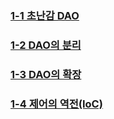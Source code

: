 ### [1-1 초난감 DAO](https://github.com/Hooneats/TIL/blob/main/Toby's_Spring_Vol1/1%EC%9E%A5_%EC%98%A4%EB%B8%8C%EC%A0%9D%ED%8A%B8%EC%99%80_%EC%9D%98%EC%A1%B4%EA%B4%80%EA%B3%84/1-1_%EC%B4%88%EB%82%9C%EA%B0%90_DAO.md)

### [1-2 DAO의 분리](https://github.com/Hooneats/TIL/blob/main/Toby's_Spring_Vol1/1%EC%9E%A5_%EC%98%A4%EB%B8%8C%EC%A0%9D%ED%8A%B8%EC%99%80_%EC%9D%98%EC%A1%B4%EA%B4%80%EA%B3%84/1-2_DAO%EC%9D%98_%EB%B6%84%EB%A6%AC.md)

### [1-3 DAO의 확장](https://github.com/Hooneats/TIL/blob/main/Toby's_Spring_Vol1/1%EC%9E%A5_%EC%98%A4%EB%B8%8C%EC%A0%9D%ED%8A%B8%EC%99%80_%EC%9D%98%EC%A1%B4%EA%B4%80%EA%B3%84/1-3_DAO%EC%9D%98_%ED%99%95%EC%9E%A5.md)

### [1-4 제어의 역전(IoC)](https://github.com/Hooneats/TIL/blob/main/Toby's_Spring_Vol1/1%EC%9E%A5_%EC%98%A4%EB%B8%8C%EC%A0%9D%ED%8A%B8%EC%99%80_%EC%9D%98%EC%A1%B4%EA%B4%80%EA%B3%84/1-4_%EC%A0%9C%EC%96%B4%EC%9D%98_%EC%97%AD%EC%A0%84(IoC).md)


